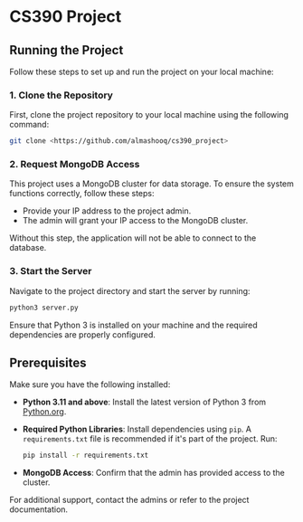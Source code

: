 # CS390 Project

## Running the Project
Follow these steps to set up and run the project on your local machine:

### 1. Clone the Repository
First, clone the project repository to your local machine using the following command:
```bash
git clone <https://github.com/almashooq/cs390_project>
```

### 2. Request MongoDB Access
This project uses a MongoDB cluster for data storage. To ensure the system functions correctly, follow these steps:

- Provide your IP address to the project admin.
- The admin will grant your IP access to the MongoDB cluster.

Without this step, the application will not be able to connect to the database.

### 3. Start the Server
Navigate to the project directory and start the server by running:
```bash
python3 server.py
```
Ensure that Python 3 is installed on your machine and the required dependencies are properly configured.

## Prerequisites
Make sure you have the following installed:

- **Python 3.11 and above**: Install the latest version of Python 3 from [Python.org](https://www.python.org/).
- **Required Python Libraries**: Install dependencies using `pip`. A `requirements.txt` file is recommended if it's part of the project. Run:
  ```bash
  pip install -r requirements.txt
  ```

- **MongoDB Access**: Confirm that the admin has provided access to the cluster.

For additional support, contact the admins or refer to the project documentation.


